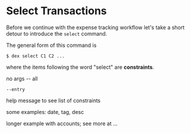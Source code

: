 # Select Transactions

Before we continue with the expense tracking workflow let's take a short detour to introduce the `select` command.

The general form of this command is
```shell
$ dex select C1 C2 ...
```
where the items following the word "select" are **constraints**.

no args -- all

`--entry`

help message to see list of constraints

some examples:  date, tag, desc

longer example with accounts; see more at ...

